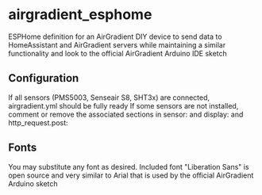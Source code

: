 # airgradient_esphome
ESPHome definition for an AirGradient DIY device to send data to HomeAssistant and AirGradient servers while maintaining a similar functionality and look to the official AirGradient Arduino IDE sketch

## Configuration
If all sensors (PMS5003, Senseair S8, SHT3x) are connected, airgradient.yml should be fully ready
If some sensors are not installed, comment or remove the associated sections in sensor: and display: and http_request.post:

## Fonts
You may substitute any font as desired.  Included font "Liberation Sans" is open source and very similar to Arial that is
used by the official AirGradient Arduino sketch
